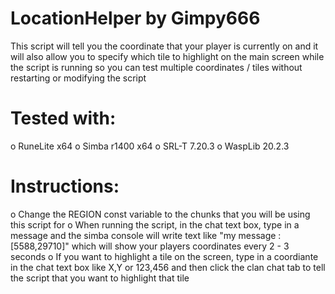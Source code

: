 # LocationHelper by Gimpy666

This script will tell you the coordinate that your player is currently on
and it will also allow you to specify which tile to highlight on the main
screen while the script is running so you can test multiple coordinates /
tiles without restarting or modifying the script

# Tested with:
o RuneLite x64
o Simba r1400 x64
o SRL-T 7.20.3
o WaspLib 20.2.3

# Instructions:
o Change the REGION const variable to the chunks that you will be using
  this script for
o When running the script, in the chat text box, type in a message and
  the simba console will write text like "my message : [5588,29710]"
  which will show your players coordinates every 2 - 3 seconds
o If you want to highlight a tile on the screen, type in a coordiante
  in the chat text box like X,Y or 123,456 and then click the clan chat
  tab to tell the script that you want to highlight that tile             
